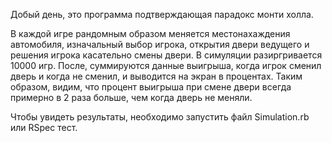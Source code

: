 Добый день, это программа подтверждающая парадокс монти холла.

В каждой игре рандомным образом меняется местонахаждения автомобиля, изначальный выбор игрока, открытия двери ведущего и решения игрока касательно смены двери.
В симуляции разиргривается 10000 игр.
После, суммируются данные выигрыша, когда игрок сменил дверь и когда не сменил, и выводится на экран в процентах.
Таким образом, видим, что процент выигрыша при смене двери всегда примерно в 2 раза больше, чем когда дверь не меняли.

Чтобы увидеть результаты, необходимо запустить файл Simulation.rb или RSpec тест.
